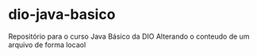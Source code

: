 # dio-java-basico
Repositório para o curso Java Básico da DIO
Alterando o conteudo de um arquivo de forma locaol